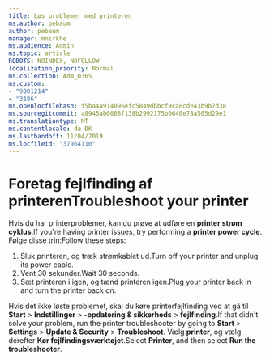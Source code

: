 ```yaml
---
title: Løs problemer med printeren
ms.author: pebaum
author: pebaum
manager: mnirkhe
ms.audience: Admin
ms.topic: article
ROBOTS: NOINDEX, NOFOLLOW
localization_priority: Normal
ms.collection: Adm_O365
ms.custom:
- "9001214"
- "3186"
ms.openlocfilehash: f5ba4a914096efc5849dbbcf9ca8cde43b9b7d38
ms.sourcegitcommit: a8945ab0008f138b2992175b0640e78a505d29e1
ms.translationtype: MT
ms.contentlocale: da-DK
ms.lasthandoff: 11/04/2019
ms.locfileid: "37964110"
---
```

# <a name="troubleshoot-your-printer"></a><span data-ttu-id="6ca68-102">Foretag fejlfinding af printeren</span><span class="sxs-lookup"><span data-stu-id="6ca68-102">Troubleshoot your printer</span></span>

<span data-ttu-id="6ca68-103">Hvis du har printerproblemer, kan du prøve at udføre en **printer strøm cyklus**.</span><span class="sxs-lookup"><span data-stu-id="6ca68-103">If you're having printer issues, try performing a **printer power cycle**.</span></span> <span data-ttu-id="6ca68-104">Følge disse trin:</span><span class="sxs-lookup"><span data-stu-id="6ca68-104">Follow these steps:</span></span>

1. <span data-ttu-id="6ca68-105">Sluk printeren, og træk strømkablet ud.</span><span class="sxs-lookup"><span data-stu-id="6ca68-105">Turn off your printer and unplug its power cable.</span></span>
2. <span data-ttu-id="6ca68-106">Vent 30 sekunder.</span><span class="sxs-lookup"><span data-stu-id="6ca68-106">Wait 30 seconds.</span></span>
3. <span data-ttu-id="6ca68-107">Sæt printeren i igen, og tænd printeren igen.</span><span class="sxs-lookup"><span data-stu-id="6ca68-107">Plug your printer back in and turn the printer back on.</span></span>

<span data-ttu-id="6ca68-108">Hvis det ikke løste problemet, skal du køre printerfejlfinding ved at gå til **Start** > **Indstillinger** > -**opdatering & sikkerheds** > **fejlfinding**.</span><span class="sxs-lookup"><span data-stu-id="6ca68-108">If that didn't solve your problem, run the printer troubleshooter by going to **Start** > **Settings** > **Update & Security** > **Troubleshoot**.</span></span> <span data-ttu-id="6ca68-109">Vælg **printer**, og vælg derefter **Kør fejlfindingsværktøjet**.</span><span class="sxs-lookup"><span data-stu-id="6ca68-109">Select **Printer**, and then select **Run the troubleshooter**.</span></span>